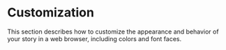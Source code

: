 <div class="intro customization">
    <h1>Customization</h1>
</div>

This section describes how to customize the appearance and behavior of your story in a web browser, including colors and font faces.